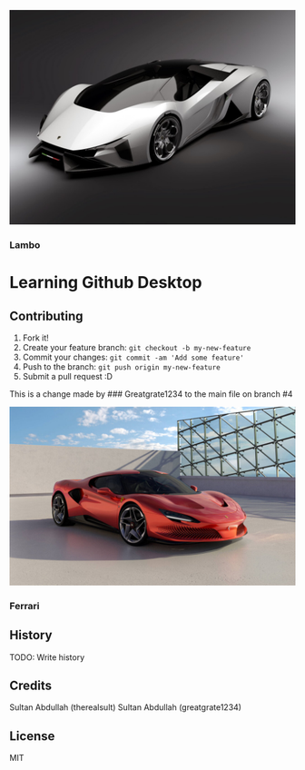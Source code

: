 ![Hello](Banner_img.jpg "Car img")
### Lambo 
# Learning Github Desktop


## Contributing

1. Fork it!
2. Create your feature branch: `git checkout -b my-new-feature`
3. Commit your changes: `git commit -am 'Add some feature'`
4. Push to the branch: `git push origin my-new-feature`
5. Submit a pull request :D

This is a change made by ### Greatgrate1234 to the main file on branch #4


![Hello](Ferrari_banner.jpg "Car img")

### Ferrari

## History

TODO: Write history

## Credits

Sultan Abdullah (therealsult)
Sultan Abdullah (greatgrate1234)



## License
MIT
